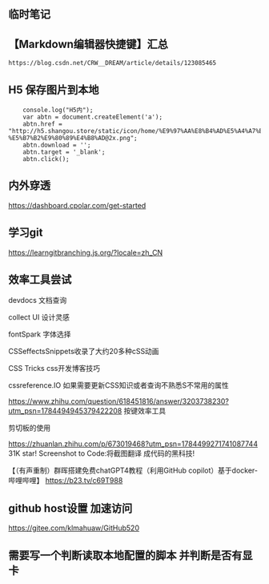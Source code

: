 ## 临时笔记 


## 【Markdown编辑器快捷键】汇总  
    https://blog.csdn.net/CRW__DREAM/article/details/123085465
## H5  保存图片到本地

        console.log("H5内");
		var abtn = document.createElement('a');
		abtn.href = "http://h5.shangou.store/static/icon/home/%E9%97%AA%E8%B4%AD%E5%A4%A7%E6%A8%A1%E5%9E%8B-%E5%B7%B2%E9%80%89%E4%B8%AD@2x.png";
		abtn.download = '';
		abtn.target = '_blank';
		abtn.click();
	    
## 内外穿透 

https://dashboard.cpolar.com/get-started

## 学习git 

https://learngitbranching.js.org/?locale=zh_CN

## 效率工具尝试  

devdocs    文档查询


collect UI   设计灵感

fontSpark   字体选择

CSSeffectsSnippets收录了大约20多种cSS动画

CSS Tricks  css开发博客技巧


cssreference.IO  如果需要更新CSS知识或者查询不熟悉S不常用的属性


https://www.zhihu.com/question/618451816/answer/3203738230?utm_psn=1784494945379422208  按键效率工具   

剪切板的使用

https://zhuanlan.zhihu.com/p/673019468?utm_psn=1784499271741087744
31K star! Screenshot to Code:将截图翻译
成代码的黑科技!

【（有声重制）群晖搭建免费chatGPT4教程（利用GitHub copilot）基于docker-哔哩哔哩】 https://b23.tv/c69T988

## github host设置 加速访问

https://gitee.com/klmahuaw/GitHub520


## 需要写一个判断读取本地配置的脚本 并判断是否有显卡 